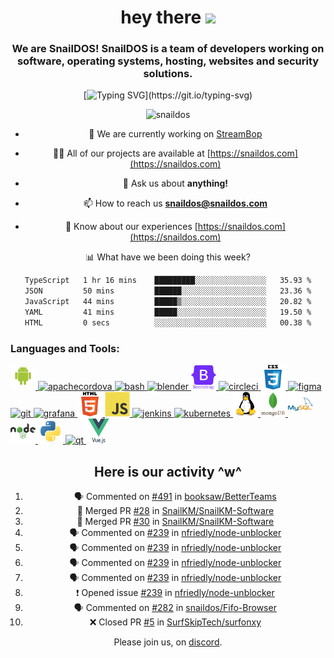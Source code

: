 <h1 align="center">hey there <img src="https://media.giphy.com/media/hvRJCLFzcasrR4ia7z/giphy.gif" width="25px"></h1>
<h3 align="center">We are SnailDOS! SnailDOS is a team of developers working on software, operating systems, hosting, websites and security solutions.</h3>

<div align="center">

[![Typing SVG](https://readme-typing-svg.herokuapp.com?color=%23F7BD27&center=true&multiline=true&lines=We+love+coding!;We+support+open+source!;So%2C+check+our+repos+and+follow+us!+;Star+our+work!+It+keeps+us+motivated.)](https://git.io/typing-svg)

</div>

<p align="center"> <img src="https://komarev.com/ghpvc/?username=snaildos&label=Profile%20views&color=0e75b6&style=flat" alt="snaildos" /> </p>

<div align="center">

- 🔭 We are currently working on [StreamBop](https://snaildos.com/streambop)

- 👨‍💻 All of our projects are available at [https://snaildos.com](https://snaildos.com)

- 💬 Ask us about **anything!**

- 📫 How to reach us **snaildos@snaildos.com**

- 📄 Know about our experiences [https://snaildos.com](https://snaildos.com)
</div>

<p align="center">📊 What have we been doing this week?</p>

<div align="center">

<!--START_SECTION:waka-->

```txt
TypeScript   1 hr 16 mins    █████████░░░░░░░░░░░░░░░░   35.93 %
JSON         50 mins         ██████░░░░░░░░░░░░░░░░░░░   23.36 %
JavaScript   44 mins         █████▒░░░░░░░░░░░░░░░░░░░   20.82 %
YAML         41 mins         █████░░░░░░░░░░░░░░░░░░░░   19.50 %
HTML         0 secs          ░░░░░░░░░░░░░░░░░░░░░░░░░   00.38 %
```

<!--END_SECTION:waka-->

</div>

<div align="center">

<h3 align="left">Languages and Tools:</h3>
<p align="left"> <a href="https://developer.android.com" target="_blank"> <img src="https://raw.githubusercontent.com/devicons/devicon/master/icons/android/android-original-wordmark.svg" alt="android" width="40" height="40"/> </a> <a href="https://cordova.apache.org/" target="_blank"> <img src="https://www.vectorlogo.zone/logos/apache_cordova/apache_cordova-icon.svg" alt="apachecordova" width="40" height="40"/> </a> <a href="https://www.gnu.org/software/bash/" target="_blank"> <img src="https://www.vectorlogo.zone/logos/gnu_bash/gnu_bash-icon.svg" alt="bash" width="40" height="40"/> </a> <a href="https://www.blender.org/" target="_blank"> <img src="https://download.blender.org/branding/community/blender_community_badge_white.svg" alt="blender" width="40" height="40"/> </a> <a href="https://getbootstrap.com" target="_blank"> <img src="https://raw.githubusercontent.com/devicons/devicon/master/icons/bootstrap/bootstrap-plain-wordmark.svg" alt="bootstrap" width="40" height="40"/> </a> <a href="https://circleci.com" target="_blank"> <img src="https://www.vectorlogo.zone/logos/circleci/circleci-icon.svg" alt="circleci" width="40" height="40"/> </a> <a href="https://www.w3schools.com/css/" target="_blank"> <img src="https://raw.githubusercontent.com/devicons/devicon/master/icons/css3/css3-original-wordmark.svg" alt="css3" width="40" height="40"/> </a> <a href="https://www.figma.com/" target="_blank"> <img src="https://www.vectorlogo.zone/logos/figma/figma-icon.svg" alt="figma" width="40" height="40"/> </a> <a href="https://git-scm.com/" target="_blank"> <img src="https://www.vectorlogo.zone/logos/git-scm/git-scm-icon.svg" alt="git" width="40" height="40"/> </a> <a href="https://grafana.com" target="_blank"> <img src="https://www.vectorlogo.zone/logos/grafana/grafana-icon.svg" alt="grafana" width="40" height="40"/> </a> <a href="https://www.w3.org/html/" target="_blank"> <img src="https://raw.githubusercontent.com/devicons/devicon/master/icons/html5/html5-original-wordmark.svg" alt="html5" width="40" height="40"/> </a> <a href="https://developer.mozilla.org/en-US/docs/Web/JavaScript" target="_blank"> <img src="https://raw.githubusercontent.com/devicons/devicon/master/icons/javascript/javascript-original.svg" alt="javascript" width="40" height="40"/> </a> <a href="https://www.jenkins.io" target="_blank"> <img src="https://www.vectorlogo.zone/logos/jenkins/jenkins-icon.svg" alt="jenkins" width="40" height="40"/> </a> <a href="https://kubernetes.io" target="_blank"> <img src="https://www.vectorlogo.zone/logos/kubernetes/kubernetes-icon.svg" alt="kubernetes" width="40" height="40"/> </a> <a href="https://www.linux.org/" target="_blank"> <img src="https://raw.githubusercontent.com/devicons/devicon/master/icons/linux/linux-original.svg" alt="linux" width="40" height="40"/> </a> <a href="https://www.mongodb.com/" target="_blank"> <img src="https://raw.githubusercontent.com/devicons/devicon/master/icons/mongodb/mongodb-original-wordmark.svg" alt="mongodb" width="40" height="40"/> </a> <a href="https://www.mysql.com/" target="_blank"> <img src="https://raw.githubusercontent.com/devicons/devicon/master/icons/mysql/mysql-original-wordmark.svg" alt="mysql" width="40" height="40"/> </a> <a href="https://nodejs.org" target="_blank"> <img src="https://raw.githubusercontent.com/devicons/devicon/master/icons/nodejs/nodejs-original-wordmark.svg" alt="nodejs" width="40" height="40"/> </a> <a href="https://www.python.org" target="_blank"> <img src="https://raw.githubusercontent.com/devicons/devicon/master/icons/python/python-original.svg" alt="python" width="40" height="40"/> </a> <a href="https://www.qt.io/" target="_blank"> <img src="https://upload.wikimedia.org/wikipedia/commons/0/0b/Qt_logo_2016.svg" alt="qt" width="40" height="40"/> </a> <a href="https://vuejs.org/" target="_blank"> <img src="https://raw.githubusercontent.com/devicons/devicon/master/icons/vuejs/vuejs-original-wordmark.svg" alt="vuejs" width="40" height="40"/> </a> </p>

## Here is our activity ^w^
<!--START_SECTION:activity-->
1. 🗣 Commented on [#491](https://github.com/booksaw/BetterTeams/issues/491#issuecomment-1970529403) in [booksaw/BetterTeams](https://github.com/booksaw/BetterTeams)
2. 🎉 Merged PR [#28](https://github.com/SnailKM/SnailKM-Software/pull/28) in [SnailKM/SnailKM-Software](https://github.com/SnailKM/SnailKM-Software)
3. 🎉 Merged PR [#30](https://github.com/SnailKM/SnailKM-Software/pull/30) in [SnailKM/SnailKM-Software](https://github.com/SnailKM/SnailKM-Software)
4. 🗣 Commented on [#239](https://github.com/nfriedly/node-unblocker/issues/239#issuecomment-1815874373) in [nfriedly/node-unblocker](https://github.com/nfriedly/node-unblocker)
5. 🗣 Commented on [#239](https://github.com/nfriedly/node-unblocker/issues/239#issuecomment-1814387321) in [nfriedly/node-unblocker](https://github.com/nfriedly/node-unblocker)
6. 🗣 Commented on [#239](https://github.com/nfriedly/node-unblocker/issues/239#issuecomment-1814377147) in [nfriedly/node-unblocker](https://github.com/nfriedly/node-unblocker)
7. 🗣 Commented on [#239](https://github.com/nfriedly/node-unblocker/issues/239#issuecomment-1814262796) in [nfriedly/node-unblocker](https://github.com/nfriedly/node-unblocker)
8. ❗ Opened issue [#239](https://github.com/nfriedly/node-unblocker/issues/239) in [nfriedly/node-unblocker](https://github.com/nfriedly/node-unblocker)
9. 🗣 Commented on [#282](https://github.com/snaildos/Fifo-Browser/issues/282#issuecomment-1793508041) in [snaildos/Fifo-Browser](https://github.com/snaildos/Fifo-Browser)
10. ❌ Closed PR [#5](https://github.com/SurfSkipTech/surfonxy/pull/5) in [SurfSkipTech/surfonxy](https://github.com/SurfSkipTech/surfonxy)
<!--END_SECTION:activity-->

Please join us, on [discord](https://dsc.gg/snaildos).

</div>
